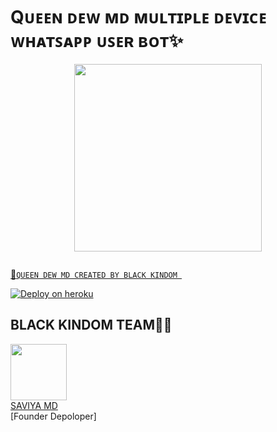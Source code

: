 # Qᴜᴇᴇɴ ᴅᴇᴡ ᴍᴅ ᴍᴜʟᴛɪᴘʟᴇ ᴅᴇᴠɪᴄᴇ ᴡʜᴀᴛꜱᴀᴘᴘ ᴜꜱᴇʀ ʙᴏᴛ✨

<p align="center">
<img src="https://telegra.ph/file/af33c0f8cf783d59dd096.jpg" width="300" height="300"/>
</p>

<p align="center">
  <a href="#"><img src="http://readme-typing-svg.herokuapp.com?color=d1fa02&center=true&vCenter=true&multiline=false&lines=QUEEN+DEW+WHATSAPP+BOT" alt="">
</p>


💫`QUEEN DEW MD CREATED BY BLACK KINDOM `

[![Deploy on heroku](https://www.herokucdn.com/deploy/button.svg)](https://dashboard.heroku.com/new?button-url=https://https://github.com/sadasofc/QUEEN-DEW-MD&template=https://github.com/sadasofc/QUEEN-DEW-MD.git)


## BLACK KINDOM TEAM🙇‍♂️

<a href="https://github.com/saviya55"><img src="https://telegra.ph/file/3a1710877f67bb813cc9a.jpg" width=90 height=90></a>
<br>
[ SAVIYA MD](https://github.com/saviya55)</br>[Founder Depoloper]

